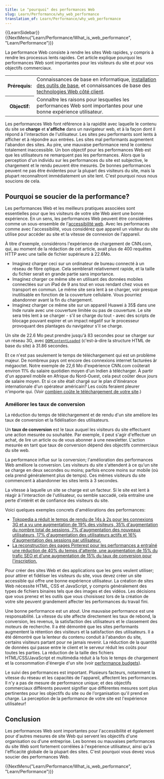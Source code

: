 ```yaml
---
title: Le "pourquoi" des performances Web
slug: Learn/Performance/why_web_performance
translation_of: Learn/Performance/why_web_performance
---
```


{{LearnSidebar}}{{NextMenu("Learn/Performance/What_is_web_performance", "Learn/Performance")}}

La performance Web consiste à rendre les sites Web rapides, y compris à rendre les processus lents rapides. Cet article explique pourquoi les performances Web sont importantes pour les visiteurs du site et pour vos objectifs commerciaux.

<table class="standard-table">
  <tbody>
    <tr>
      <th scope="row">Prérequis:</th>
      <td>
        Connaissances de base en informatique,
        <a
          href="/fr/docs/Apprendre/Commencer_avec_le_web/Installation_outils_de_base"
          >installation des outils de base</a
        >, et connaissances de base des
        <a href="/fr/docs/Apprendre/Commencer_avec_le_web"
          >technologies Web côté client</a
        >.
      </td>
    </tr>
    <tr>
      <th scope="row">Objectif:</th>
      <td>
        Connaître les raisons pour lesquelles les performances Web sont
        importantes pour une bonne expérience utilisateur.
      </td>
    </tr>
  </tbody>
</table>

Les performances Web font référence à la rapidité avec laquelle le contenu du site se **charge** et **s'affiche** dans un navigateur web, et à la façon dont il répond à l'interaction de l'utilisateur. Les sites peu performants sont lents à afficher et à répondre aux entrées. Les sites mal performants augmentent l'abandon des sites. Au pire, une mauvaise performance rend le contenu totalement inaccessible. Un bon objectif pour les performances Web est que les utilisateurs ne remarquent pas les performances. Alors que la perception d'un individu sur les performances du site est subjective, le chargement et le rendu peuvent être mesurés. De bonnes performances peuvent ne pas être évidentes pour la plupart des visiteurs du site, mais la plupart reconnaîtront immédiatement un site lent. C'est pourquoi nous nous soucions de cela.

## Pourquoi se soucier de la performance?

Les performances Web et les meilleurs pratiques associées sont essentielles pour que les visiteurs de votre site Web aient une bonne expérience. En un sens, les performances Web peuvent être considérées comme un sous-ensemble de l'[accessibilité web](/fr/docs/Apprendre/a11y). Avec les performaces comme avec l'accessibilité, vous considérez que appareil un visiteur du site utilise pour accéder au site et la vitesse de connexion de l'appareil.

À titre d'exemple, considérons l'expérience de chargement de CNN.com, qui, au moment de la rédaction de cet article, avait plus de 400 requêtes HTTP avec une taille de fichier supérieure à 22.6Mo.

- Imaginez charger ceci sur un ordinateur de bureau connecté à un réseau de fibre optique. Cela semblerait relativement rapide, et la taille du fichier serait en grande partie sans importance.
- Imaginez charger ce même site en utilisant des données mobiles connectées sur un iPad de 9 ans tout en vous rendant chez vous en transport en commun. Le même site sera lent à se charger, voir presque inutilisable en fonction de la couverture cellulaire. Vous pourriez abandonner avant la fin du chargement.
- Imaginez charger ce même site sur un appareil Huawei à 35$ dans une Inde rurale avec une couverture limitée ou pas de couverture. Le site sera très lent à se charger - s'il se charge du tout - avec des scripts de blocage pouvant expirer et un impact négatif sur le processeur provoquant des plantages du navigateur s'il se charge.

Un site de 22.6 Mo peut prendre jusqu'à 83 secondes pour se charger sur un réseau 3G, avec [`DOMContentLoaded`](/fr/docs/Web/API/Document/DOMContentLoaded_event) (c'est-à-dire la structure HTML de base du site) à 31.86 secondes.

Et ce n'est pas seulement le temps de téléchargement qui est un problème majeur. De nombreux pays ont encore des connexions internet facturées âr mégaoctet. Notre exemple de 22,6 Mo d'expérience CNN.com coûterait environ 11% du salaire quotidien moyen d'un Indien à télécharger. À partir d'un appareil mobile en Afrique du Nord-Ouest, cela peut coûter deux jours de salaire moyen. Et si ce site était chargé sur le plan d'itinérance internationale d'un opérateur américain? Les coûts feraient pleurer n'importe qui. (Voir [combien coûte le téléchargement de votre site](https://whatdoesmysitecost.com/).)

### Améliorer les taux de conversion

La réduction du temps de téléchargement et de rendu d'un site améliore les taux de conversion et la fidélisation des utilisateurs.

Un **taux de conversion** est le taux auquel les visiteurs du site effectuent une action mesurée ou souhaitée. Par exemple, il peut s'agir d'effectuer un achat, de lire un article ou de vous abonner à une newsletter. L'action mesurée en tant que taux de conversion dépend des objectifs commerciaux du site web.

La performance influe sur la conversion; l'amélioration des performances Web améliore la conversion. Les visiteurs du site s'attendent à ce qu'un site se charge en deux secondes ou moins; parfois encore moins sur mobile (où cela prend généralement plus de temps). Ces mêmes visiteurs du site commencent à abandonner les sites lents à 3 secondes.

La vitesse à laquelle un site se charge est un facteur. Si le site est lent à réagir à l'interaction de l'utilisateur, ou semble saccadé, cela entraîne une perte d'intérêt et de confiance des visiteurs du site.

Voici quelques exemples concrets d'améliorations des performances:

- [Tokopedia a réduit le temps de rendu de 14s à 2s pour les connexions 3G et a vu une augmentation de 19% des visiteurs, 35% d'augmentation du nombre total de sessions, 7% d'augmentation des nouveaux utilisateurs, 17% d'augmentation des utilisateurs actifs et 16% d'augmentation des sessions par utilisateur.](https://wpostats.com/2018/05/30/tokopedia-new-users.html)
- [La reconstruction des pages Pinterest pour les performances a entraîné une réduction de 40% du temps d'attente, une augmentation de 15% du trafic SEO et d'une augmentation de 15% du taux de conversion pour l'inscription.](https://wpostats.com/2017/03/10/pinterest-seo.html)

Pour créer des sites Web et des applications que les gens veulent utiliser; pour attirer et fidéliser les visiteurs du site, vous devez créer un site accessible qui offre une bonne expérience utilisateur. La création de sites Web nécessite HTML, CSS et JavaScript, y compris généralement des types de fichiers binaires tels que des images et des vidéos. Les décisions que vous prenez et les outils que vous choisissez lors de la création de votre site peuvent grandement affecter les performances du travail fini.

Une bonne performance est un atout. Une mauvaise performance est une responsabilité. La vitesse du site affecte directement les taux de rebond, la conversion, les revenus, la satisfaction des utilisateurs et le classement des moteurs de recherche. Il a été démontré que les sites performants augmentent la rétention des visiteurs et la satisfaction des utilisateurs. Il a été démontré que la lenteur du contenu conduit à l'abandon du site, certains visiteurs partant pour ne jamais revenir. La réduction de la quantité de données qui passe entre le client et le serveur réduit les coûts pour toutes les parties. La réduction de la taille des fichiers HTML/CSS/JavaScript et multimédia réduit à la fois le temps de chargement et la consommation d'énergie d'un site (voir [performance budgets](/fr/docs/Web/Performance/Budgets_de_performance)).

Le suivi des performances est important. Plusieurs facteurs, notamment la vitesse du réseau et les capacités de l'appareil, affectent les performances. Il n'y a pas de mesure de performance unique; et des objectifs commerciaux différents peuvent signifier que différentes mesures sont plus pertinentes pour les objectifs du site ou de l'organisation qu'il prend en charge. La perception de la performance de votre site est l'expérience utilisateur!

## Conclusion

Les performances Web sont importantes pour l'accessibilité et également pour d'autres mesures de site Web qui servent les objectifs d'une organisation ou d'une entreprise. Les bonnes ou mauvaises performances du site Web sont fortement corrélées à l'expérience utilisateur, ainsi qu'à l'efficacité globale de la plupart des sites. C'est pourquoi vous devez vous soucier des performances Web.

{{NextMenu("Learn/Performance/What_is_web_performance", "Learn/Performance")}}
